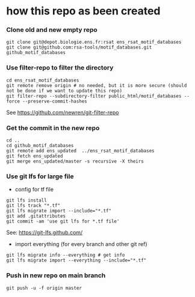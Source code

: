 # how this repo as been created

### Clone old and new empty repo

```
git clone git@depot.biologie.ens.fr:rsat ens_rsat_motif_databases
git clone git@github.com:rsa-tools/motif_databases.git github_motif_databases
```

### Use filter-repo to filter the directory

```
cd ens_rsat_motif_databases
git remote remove origin # no needed, but it is more secure (should not be done if we want to update this repo)
git filter-repo --subdirectory-filter public_html/motif_databases --force --preserve-commit-hashes
```
See https://github.com/newren/git-filter-repo


### Get the commit in the new repo
```
cd ..
cd github_motif_databases
git remote add ens_updated  ../ens_rsat_motif_databases
git fetch ens_updated
git merge ens_updated/master -s recursive -X theirs
```


### Use git lfs for large file

- config for tf file
```
git lfs install
git lfs track "*.tf"
git lfs migrate import --include="*.tf"
git add .gitattributes
git commit -am 'use git lfs for *.tf file'
```
See: https://git-lfs.github.com/

- import everything (for every branch and other git ref)
```
git lfs migrate info --everything # get info
git lfs migrate import --everything --include="*.tf"
```


### Push in new repo on main branch
```
git push -u -f origin master
```
